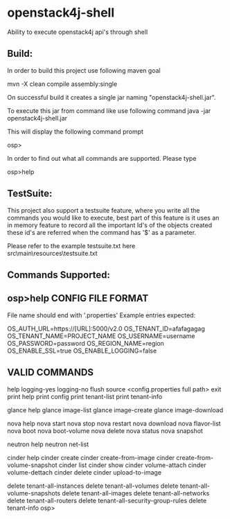 # openstack4j-shell
Ability to execute openstack4j api's through shell

Build:
------
In order to build this project use following maven goal

mvn -X clean compile assembly:single


On successful build it creates a single jar naming "openstack4j-shell.jar". 

To execute this jar from command like use following command
java -jar openstack4j-shell.jar

This will display the following command prompt 

osp>


In order to find out what all commands are supported. Please type 

osp>help


TestSuite:
---------
This project also support a testsuite feature, where you write all the commands you would like to execute, best part of this feature is it uses an in memory feature to record all the important Id's of the objects created these id's are referred when the command has '$' as a parameter.

Please refer to the example testsuite.txt here src\main\resources\testsuite.txt


Commands Supported:
------------------
osp>help
CONFIG FILE FORMAT
------------------
File name should end with '.properties'
Example entries expected:

OS_AUTH_URL=https://[URL]:5000/v2.0
OS_TENANT_ID=afafagagag
OS_TENANT_NAME=PROJECT_NAME
OS_USERNAME=username
OS_PASSWORD=password
OS_REGION_NAME=region
OS_ENABLE_SSL=true
OS_ENABLE_LOGGING=false

VALID COMMANDS
--------------
help
logging-yes
logging-no
flush
source <config.properties full path>
exit
print help
print config
print tenant-list
print tenant-info

glance help
glance image-list
glance image-create <imagePath> <name>
glance image-download <imageId> <downloadlocation> <name>

nova help
nova start <serverId>
nova stop <serverId>
nova restart <serverId>
nova download <serverId> <downloadlocation> <name>
nova flavor-list
nova boot <imageId> <flavorId> <netId> <name>
nova boot-volume <volumeId> <flavorId> <netId> <name>
nova delete <serverId>
nova status <serverId>
nova snapshot <serverId> <name>

neutron help
neutron net-list

cinder help
cinder create <size-in-gb> <name>
cinder create-from-image <imageId> <size-in-gb> <name>
cinder create-from-volume-snapshot <snapshotId> <size-in-gb> <name>
cinder list
cinder show <volumeId>
cinder volume-attach <serverId> <volumeId>
cinder volume-dettach <serverId> <volumeId>
cinder delete <volumeId>
cinder upload-to-image <volumeId> <name>

delete tenant-all-instances
delete tenant-all-volumes
delete tenant-all-volume-snapshots
delete tenant-all-images
delete tenant-all-networks
delete tenant-all-routers
delete tenant-all-security-group-rules
delete tenant-info
osp>
